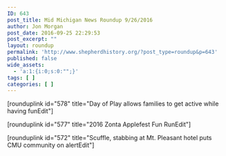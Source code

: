 ```yaml
---
ID: 643
post_title: Mid Michigan News Roundup 9/26/2016
author: Jon Morgan
post_date: 2016-09-25 22:29:53
post_excerpt: ""
layout: roundup
permalink: 'http://www.shepherdhistory.org/?post_type=roundup&p=643'
published: false
wide_assets:
  - 'a:1:{i:0;s:0:"";}'
tags: [ ]
categories: [ ]
---
```

[rounduplink id="578" title="Day of Play allows families to get active while having funEdit"]

[rounduplink id="577" title="2016 Zonta Applefest Fun RunEdit"]

[rounduplink id="572" title="Scuffle, stabbing at Mt. Pleasant hotel puts CMU community on alertEdit"]